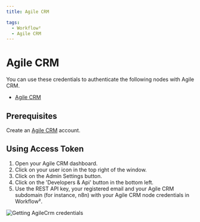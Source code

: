 ```yaml
---
title: Agile CRM

tags:
  - Workflow²
  - Agile CRM
---
```


# Agile CRM

You can use these credentials to authenticate the following nodes with Agile CRM.
- [Agile CRM](/workflow/integrations/nodes/n8n-nodes-base.agileCrm/)


## Prerequisites

Create an [Agile CRM](https://www.agilecrm.com/) account.

## Using Access Token

1. Open your Agile CRM dashboard.
2. Click on your user icon in the top right of the window.
3. Click on the Admin Settings button.
4. Click on the 'Developers & Api' button in the bottom left.
5. Use the REST API key, your registered email and your Agile CRM subdomain (for instance, n8n) with your Agile CRM node credentials in Workflow².


![Getting AgileCrm credentials](/_images/integrations/credentials/agilecrm/using-access-token.gif)
